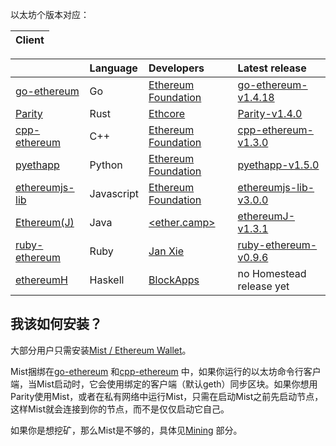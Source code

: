 以太坊个版本对应：

| Client |
| :--- |


|  | Language | Developers | Latest release |
| :--- | :--- | :--- | :--- |
| [go-ethereum](http://www.ethdocs.org/en/latest/ethereum-clients/go-ethereum/index.html#go-ethereum) | Go | [Ethereum Foundation](https://ethereum.org/foundation) | [go-ethereum-v1.4.18](https://github.com/ethereum/go-ethereum/releases/tag/v1.4.18) |
| [Parity](http://www.ethdocs.org/en/latest/ethereum-clients/parity/index.html#parity) | Rust | [Ethcore](https://ethcore.io/) | [Parity-v1.4.0](https://github.com/ethcore/parity/releases/tag/v1.4.0) |
| [cpp-ethereum](http://www.ethdocs.org/en/latest/ethereum-clients/cpp-ethereum/index.html#cpp-ethereum) | C++ | [Ethereum Foundation](https://ethereum.org/foundation) | [cpp-ethereum-v1.3.0](https://github.com/bobsummerwill/cpp-ethereum/releases/tag/v1.3.0) |
| [pyethapp](http://www.ethdocs.org/en/latest/ethereum-clients/pyethapp/index.html#pyethapp) | Python | [Ethereum Foundation](https://ethereum.org/foundation) | [pyethapp-v1.5.0](https://github.com/ethereum/pyethapp/releases/tag/v1.5.0) |
| [ethereumjs-lib](http://www.ethdocs.org/en/latest/ethereum-clients/ethereumjs-lib/index.html#ethereumjs-lib) | Javascript | [Ethereum Foundation](https://ethereum.org/foundation) | [ethereumjs-lib-v3.0.0](https://github.com/ethereumjs/ethereumjs-lib/releases/tag/v3.0.0) |
| [Ethereum\(J\)](http://www.ethdocs.org/en/latest/ethereum-clients/ethereumj/index.html#ethereum-j) | Java | [&lt;ether.camp&gt;](http://www.ether.camp/) | [ethereumJ-v1.3.1](https://github.com/ethereum/ethereumj/releases/tag/1.3.1) |
| [ruby-ethereum](http://www.ethdocs.org/en/latest/ethereum-clients/ruby-ethereum/index.html#ruby-ethereum) | Ruby | [Jan Xie](https://github.com/janx/) | [ruby-ethereum-v0.9.6](https://rubygems.org/gems/ruby-ethereum/versions/0.9.6) |
| [ethereumH](http://www.ethdocs.org/en/latest/ethereum-clients/ethereumh/index.html#ethereumh) | Haskell | [BlockApps](http://www.blockapps.net/) | no Homestead release yet |



## 我该如何安装？

大部分用户只需安装[Mist / Ethereum Wallet](https://github.com/ethereum/mist)。

Mist捆绑在[go-ethereum](http://www.ethdocs.org/en/latest/ethereum-clients/go-ethereum/index.html#go-ethereum) 和[cpp-ethereum](http://www.ethdocs.org/en/latest/ethereum-clients/cpp-ethereum/index.html#cpp-ethereum) 中，如果你运行的以太坊命令行客户端，当Mist启动时，它会使用绑定的客户端（默认geth）同步区块。如果你想用Parity使用Mist，或者在私有网络中运行Mist，只需在启动Mist之前先启动节点，这样Mist就会连接到你的节点，而不是仅仅启动它自己。

如果你是想挖矿，那么Mist是不够的，具体见[Mining](http://www.ethdocs.org/en/latest/mining.html#mining) 部分。









































